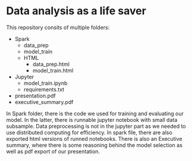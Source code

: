 # Data analysis as a life saver
This repository consits of multiple folders:
* Spark
  * data_prep
  * model_train
  * HTML
    * data_prep.html
    * model_train.html
* Jupyter
  * model_train.ipynb
  * requirements.txt
* presentation.pdf
* executive_summary.pdf

In Spark folder, there is the code we used for training and evaluating our model. In the latter, there is runnable jupyter notebook with small data subsample.
Data preprocessing is not in the jupyter part as we needed to use distributed computing for efficiency. In spark file, there are also exported html versions of runned notebooks. 
There is also an Executive summary, where there is some reasoning behind the model selection as well as pdf export of our presentation. 


